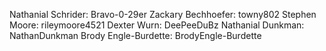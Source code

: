 Nathanial Schrider: Bravo-0-29er
Zackary Bechhoefer: towny802
Stephen Moore: rileymoore4521
Dexter Wurn: DeePeeDuBz
Nathanial Dunkman: NathanDunkman
Brody Engle-Burdette: BrodyEngle-Burdette
